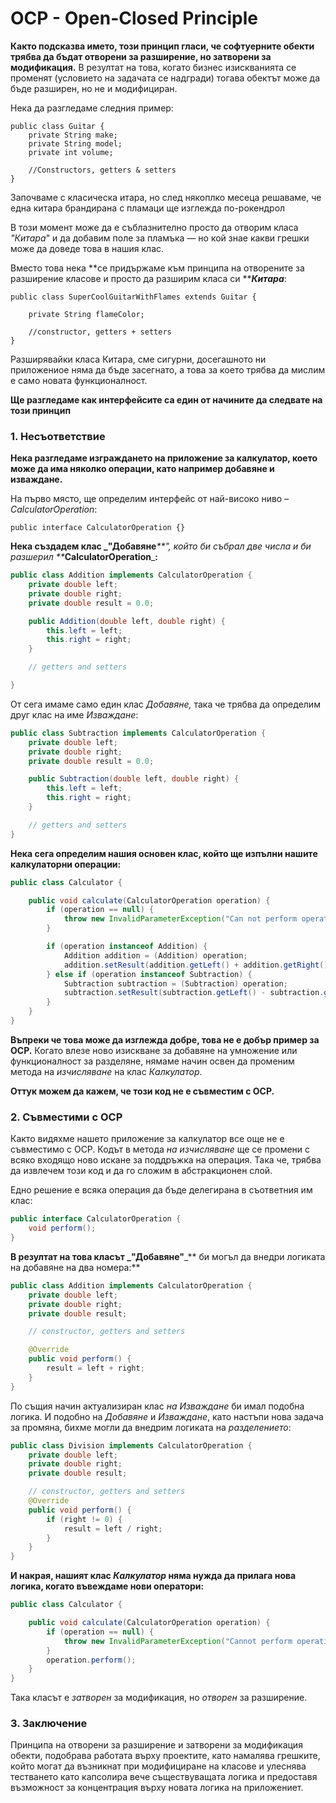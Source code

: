 # OCP - Open-Closed Principle

**Както подсказва името, този принцип гласи, че софтуерните обекти трябва да бъдат отворени за разширение, но затворени за модификация.** В резултат на това, когато бизнес изискванията се променят (условието на задачата се надгради) тогава обектът може да бъде разширен, но не и модифициран.

Нека да разгледаме следния пример:

```
public class Guitar {
    private String make;
    private String model;
    private int volume;

    //Constructors, getters & setters
}
```

Започваме с класическа итара, но след някоплко месеца решаваме, че една китара брандирана с пламаци ще изглежда по-рокендрол

В този момент може да е съблазнително просто да отворим класа _"Китара_" и да добавим поле за пламъка — но кой знае какви грешки може да доведе това в нашия клас.

Вместо това нека **се придържаме към принципа на отворените за разширение класове и просто да разширим класа си **_**Китара**_:

```
public class SuperCoolGuitarWithFlames extends Guitar {

    private String flameColor;
 
    //constructor, getters + setters
}
```

Разширявайки класа Китара, сме сигурни, досегашното ни приложениое няма да бъде засегнато, а това за което трябва да мислим е само новата функционалност.

**Ще разгледаме как интерфейсите са един от начините да следвате на този принцип**

### **1.** Несъответствие

**Нека разгледаме изграждането на приложение за калкулатор, което може да има няколко операции, като например добавяне и изваждане.**

На първо място, ще определим интерфейс от най-високо ниво – _CalculatorOperation_:

```
public interface CalculatorOperation {}
```

**Нека създадем клас **_**"Добавяне**_**", който би събрал две числа и би разшерил **_**CalculatorOperation**_**:**

```java
public class Addition implements CalculatorOperation {
    private double left;
    private double right;
    private double result = 0.0;

    public Addition(double left, double right) {
        this.left = left;
        this.right = right;
    }

    // getters and setters

}
```

От сега имаме само един клас _Добавяне,_ така че трябва да определим друг клас на име _Изваждане_:

```java
public class Subtraction implements CalculatorOperation {
    private double left;
    private double right;
    private double result = 0.0;

    public Subtraction(double left, double right) {
        this.left = left;
        this.right = right;
    }

    // getters and setters
}
```

**Нека сега определим нашия основен клас, който ще изпълни нашите калкулаторни операции:**

```java
public class Calculator {

    public void calculate(CalculatorOperation operation) {
        if (operation == null) {
            throw new InvalidParameterException("Can not perform operation");
        }

        if (operation instanceof Addition) {
            Addition addition = (Addition) operation;
            addition.setResult(addition.getLeft() + addition.getRight());
        } else if (operation instanceof Subtraction) {
            Subtraction subtraction = (Subtraction) operation;
            subtraction.setResult(subtraction.getLeft() - subtraction.getRight());
        }
    }
}
```

**Въпреки че това може да изглежда добре, това не е добър пример за OCP.** Когато влезе ново изискване за добавяне на умножение или функционалност за разделяне, нямаме начин освен да променим метода на _изчисляване_ на клас _Калкулатор_.

**Оттук можем да кажем, че този код не е съвместим с OCP.**

### 2. Съвместими с OCP

Както видяхме нашето приложение за калкулатор все още не е съвместимо с OCP. Кодът в метода _на изчисляване_ ще се промени с всяко входящо ново искане за поддръжка на операция. Така че, трябва да извлечем този код и да го сложим в абстракционен слой.

Едно решение е всяка операция да бъде делегирана в съответния им клас:

```java
public interface CalculatorOperation {
    void perform();
}
```

**В резултат на това класът **_**"Добавяне"**_** би могъл да внедри логиката на добавяне на два номера:**

```java
public class Addition implements CalculatorOperation {
    private double left;
    private double right;
    private double result;

    // constructor, getters and setters

    @Override
    public void perform() {
        result = left + right;
    }
}
```

По същия начин актуализиран клас _на Изваждане_ би имал подобна логика. И подобно на _Добавяне_ и _Изваждане_, като настъпи нова задача за промяна, бихме могли да внедрим логиката на _разделението_:

```java
public class Division implements CalculatorOperation {
    private double left;
    private double right;
    private double result;

    // constructor, getters and setters
    @Override
    public void perform() {
        if (right != 0) {
            result = left / right;
        }
    }
}
```

**И накрая, нашият клас **_**Калкулатор**_** няма нужда да прилага нова логика, когато въвеждаме нови оператори:**

```java
public class Calculator {

    public void calculate(CalculatorOperation operation) {
        if (operation == null) {
            throw new InvalidParameterException("Cannot perform operation");
        }
        operation.perform();
    }
}
```

Така класът е _затворен_ за модификация, но _отворен_ за разширение.

### 3. Заключение

Принципа на отворени за разширение и затворени за модификация обекти, подобрава работата върху проектите, като намалява грешките, който могат да възникнат при модифициране на класове и улеснява тестването като капсолира вече съществуващата логика и предоставя възможност за концентрация върху новата логика на приложениет.
